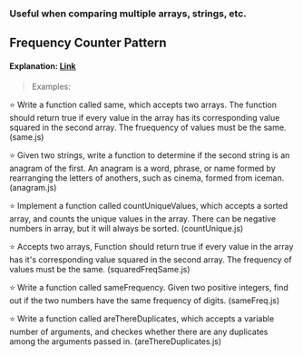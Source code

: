 ### Useful when comparing multiple arrays, strings, etc.


## Frequency Counter Pattern
#### Explanation: [Link](https://www.freecodecamp.org/news/solve-technical-interview-questions-using-frequency-counter/)
  
> Examples:

:star: Write a function called same, which accepts two arrays. The function should return true if every value in the array has its corresponding value squared in the second array. The fruequency of values must be the same. (same.js)<br>

:star: Given two strings, write a function to determine if the second string is an anagram of the first. An anagram is a word, phrase, or name formed by rearranging the letters of anothers, such as cinema, formed from iceman. (anagram.js)<br>

:star: Implement a function called countUniqueValues, which accepts a sorted array, and counts the unique values in the array. There can be negative numbers in array, but it will always be sorted. (countUnique.js)<br>

:star: Accepts two arrays, Function should return true if every value in the array has it's corresponding value squared in the second array. The frequency of values must be the same. (squaredFreqSame.js)<br>

:star: Write a function called sameFrequency. Given two positive integers, find out if the two numbers have the same frequency of digits. (sameFreq.js)<br>

:star: Write a function called areThereDuplicates, which accepts a variable number of arguments, and checkes whether there are any duplicates among the arguments passed in. (areThereDuplicates.js)<br>